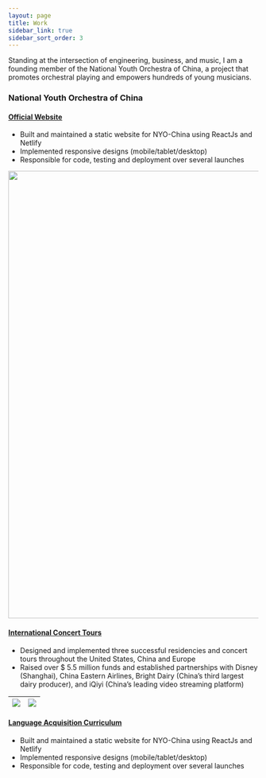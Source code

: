```yaml
---
layout: page
title: Work
sidebar_link: true
sidebar_sort_order: 3
---
```


Standing at the intersection of engineering, business, and music, I am a founding member of the National Youth Orchestra of China, a project that promotes orchestral playing and empowers hundreds of young musicians.

### National Youth Orchestra of China

#### <a href="nyochina.com"> Official Website </a>
* Built and maintained a static website for NYO-China using ReactJs and Netlify
* Implemented responsive designs (mobile/tablet/desktop)
* Responsible for code, testing and deployment over several launches 
<img align="center" src="https://res.cloudinary.com/peggiexplode/image/upload/v1631824940/YelpCamp/Screen_Shot_2021-09-16_at_4.41.40_PM_wo4dwg.png" width="900" />

#### <a href="nyochina.com"> International Concert Tours </a>
* Designed and implemented three successful residencies and concert tours throughout the United States, China and Europe
* Raised over $ 5.5 million funds and established partnerships with Disney (Shanghai), China Eastern Airlines, Bright Dairy (China’s third largest dairy producer), and iQiyi (China’s leading video streaming platform)


![](https://res.cloudinary.com/peggiexplode/image/upload/v1631822446/YelpCamp/Screen_Shot_2021-09-16_at_4.00.36_PM_si9ni9.png)  |  ![](https://res.cloudinary.com/peggiexplode/image/upload/v1631822446/YelpCamp/Screen_Shot_2021-09-16_at_4.00.36_PM_si9ni9.png)
:-------------------------:|:-------------------------:



#### <a href="nyochina.com"> Language Acquisition Curriculum </a>
* Built and maintained a static website for NYO-China using ReactJs and Netlify
* Implemented responsive designs (mobile/tablet/desktop)
* Responsible for code, testing and deployment over several launches 
